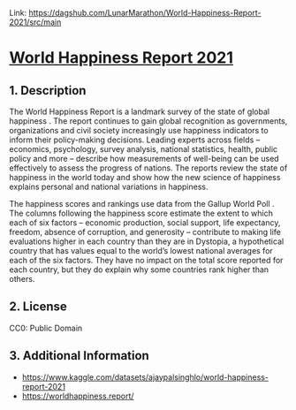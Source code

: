 Link: https://dagshub.com/LunarMarathon/World-Happiness-Report-2021/src/main
# [World Happiness Report 2021](https://dagshub.com/LunarMarathon/World-Happiness-Report-2021/src/main)
## 1. Description
The World Happiness Report is a landmark survey of the state of global happiness . The report continues to gain global recognition as governments, organizations and civil society increasingly use happiness indicators to inform their policy-making decisions. Leading experts across fields – economics, psychology, survey analysis, national statistics, health, public policy and more – describe how measurements of well-being can be used effectively to assess the progress of nations. The reports review the state of happiness in the world today and show how the new science of happiness explains personal and national variations in happiness.

The happiness scores and rankings use data from the Gallup World Poll . The columns following the happiness score estimate the extent to which each of six factors – economic production, social support, life expectancy, freedom, absence of corruption, and generosity – contribute to making life evaluations higher in each country than they are in Dystopia, a hypothetical country that has values equal to the world’s lowest national averages for each of the six factors. They have no impact on the total score reported for each country, but they do explain why some countries rank higher than others.

## 2. License
CC0: Public Domain

## 3. Additional Information
* https://www.kaggle.com/datasets/ajaypalsinghlo/world-happiness-report-2021
* https://worldhappiness.report/
